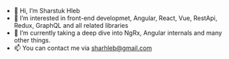 - 👋 Hi, I’m Sharstuk Hleb
- 👀 I’m interested in front-end developmet, Angular, React, Vue, RestApi, Redux, GraphQL and all related libraries
- 🌱 I’m currently taking a deep dive into NgRx, Angular internals and many other things.
- 📫 You can contact me via sharhleb@gmail.com 


